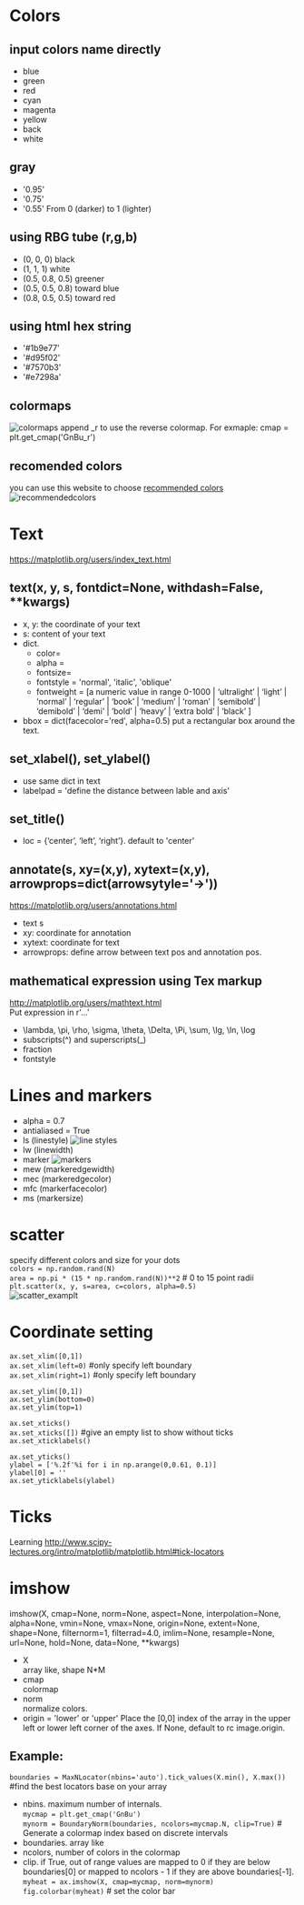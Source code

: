# Colors
## input colors name directly
- blue
- green
- red
- cyan
- magenta
- yellow
- back
- white

## gray 
- '0.95' 
- '0.75'
- '0.55' 
From 0 (darker) to 1 (lighter)

## using RBG tube (r,g,b)
- (0, 0, 0) black
- (1, 1, 1) white
- (0.5, 0.8, 0.5) greener
- (0.5, 0.5, 0.8) toward blue
- (0.8, 0.5, 0.5) toward red

## using html hex string
- '#1b9e77'
- '#d95f02'
- '#7570b3'
- '#e7298a'

## colormaps
![colormaps](https://github.com/freemao/matplotlib/blob/master/colormaps.png)
append _r to use the reverse colormap. For exmaple:
cmap = plt.get_cmap('GnBu_r')

## recomended colors
you can use this website to choose [recommended colors](http://colorbrewer2.org/#type=qualitative&scheme=Accent&n=6)
![recommendedcolors](https://github.com/freemao/matplotlib/blob/master/recommendcolors.PNG)

# Text
<https://matplotlib.org/users/index_text.html>
## text(x, y, s, fontdict=None, withdash=False, **kwargs)
- x, y: the coordinate of your text
- s: content of your text
- dict. 
  - color=
  - alpha = 
  - fontsize=
  - fontstyle = 'normal', 'italic', 'oblique'
  - fontweight = [a numeric value in range 0-1000 | ‘ultralight’ | ‘light’ | ‘normal’ | ‘regular’ | ‘book’ | ‘medium’ | ‘roman’ | ‘semibold’ | ‘demibold’ | ‘demi’ | ‘bold’ | ‘heavy’ | ‘extra bold’ | ‘black’ ]
- bbox = dict(facecolor='red', alpha=0.5)
put a rectangular box around the text.

## set_xlabel(), set_ylabel()
- use same dict in text
- labelpad = 'define the distance between lable and axis'

## set_title()
- loc =  {‘center’, ‘left’, ‘right’}. default to 'center'

## annotate(s, xy=(x,y), xytext=(x,y), arrowprops=dict(arrowsytyle='->'))
<https://matplotlib.org/users/annotations.html>
- text s
- xy: coordinate for annotation
- xytext: coordinate for text
- arrowprops: define arrow between text pos and annotation pos.

## mathematical expression using Tex markup
<http://matplotlib.org/users/mathtext.html>  
Put expression in r'$...$'
- \lambda, \pi, \rho, \sigma, \theta, \Delta, \Pi, \sum, \lg, \ln, \log
- subscripts(^) and superscripts(_)
- fraction
- fontstyle

# Lines and markers
- alpha = 0.7
- antialiased = True
- ls (linestyle)
![line styles](https://github.com/freemao/matplotlib/blob/master/linestyles.png)
- lw (linewidth)
- marker
![markers](https://github.com/freemao/matplotlib/blob/master/markers.png)
- mew (markeredgewidth)
- mec (markeredgecolor)
- mfc (markerfacecolor)
- ms (markersize)

# scatter
specify different colors and size for your dots  
`colors = np.random.rand(N)`  
`area = np.pi * (15 * np.random.rand(N))**2` # 0 to 15 point radii  
`plt.scatter(x, y, s=area, c=colors, alpha=0.5)`  
![scatter_examplt](https://github.com/freemao/matplotlib/blob/master/scatter.png)  

# Coordinate setting
`ax.set_xlim([0,1])`  
`ax.set_xlim(left=0)`  #only specify left boundary  
`ax.set_xlim(right=1)` #only specify left boundary  

`ax.set_ylim([0,1])`  
`ax.set_ylim(bottom=0)`  
`ax.set_ylim(top=1)`  

`ax.set_xticks()`  
`ax.set_xticks([])` #give an empty list to show without ticks  
`ax.set_xticklabels()`  

`ax.set_yticks()`  
`ylabel = ['%.2f'%i for i in np.arange(0,0.61, 0.1)]`  
`ylabel[0] = ''`  
`ax.set_yticklabels(ylabel)`  

# Ticks
Learning
<http://www.scipy-lectures.org/intro/matplotlib/matplotlib.html#tick-locators>

# imshow
imshow(X, cmap=None, norm=None, aspect=None, interpolation=None, alpha=None, vmin=None, vmax=None, origin=None, extent=None, shape=None, filternorm=1, filterrad=4.0, imlim=None, resample=None, url=None, hold=None, data=None, **kwargs)
- X  
array like, shape N*M
- cmap  
colormap
- norm  
normalize colors.
- origin = 'lower' or 'upper'
Place the [0,0] index of the array in the upper left or lower left corner of the axes. If None, default to rc image.origin.

## Example:
`boundaries = MaxNLocator(nbins='auto').tick_values(X.min(), X.max())` #find the best locators base on your array 
- nbins. maximum number of internals.  
`mycmap = plt.get_cmap('GnBu')`  
`mynorm = BoundaryNorm(boundaries, ncolors=mycmap.N, clip=True)` # Generate a colormap index based on discrete intervals  
- boundaries. array like  
- ncolors, number of colors in the colormap  
- clip. if True, out of range values are mapped to 0 if they are below boundaries[0] or mapped to ncolors - 1 if they are above boundaries[-1].  
`myheat = ax.imshow(X, cmap=mycmap, norm=mynorm)`  
`fig.colorbar(myheat)` # set the color bar 






